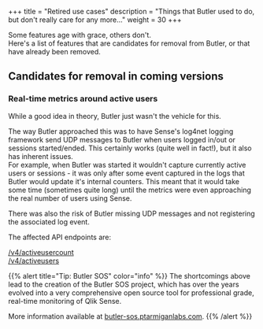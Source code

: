 +++ 
title = "Retired use cases" 
description = "Things that Butler used to do, but don't really care for any more..." 
weight = 30
+++

Some features age with grace, others don't.  
Here's a list of features that are candidates for removal from Butler, or that have already been removed.

## Candidates for removal in coming versions

### Real-time metrics around active users

While a good idea in theory, Butler just wasn't the vehicle for this.

The way Butler approached this was to have Sense's log4net logging framework send UDP messages to Butler when users logged in/out or sessions started/ended. This certainly works (quite well in fact!), but it also has inherent issues.  
For example, when Butler was started it wouldn't capture currently active users or sessions - it was only after some event captured in the logs that Butler would update it's internal counters. This meant that it would take some time (sometimes quite long) until the metrics were even approaching the real number of users using Sense.

There was also the risk of Butler missing UDP messages and not registering the associated log event.

The affected API endpoints are:

[/v4/activeusercount](/docs/reference/rest-api/)  
[/v4/activeusers](/docs/reference/rest-api/)

{{% alert title="Tip: Butler SOS" color="info" %}}
The shortcomings above lead to the creation of the Butler SOS project, which has over the years evolved into a very comprehensive open source tool for professional grade, real-time monitoring of Qlik Sense.

More information available at [butler-sos.ptarmiganlabs.com](https://butler-sos.ptarmiganlabs.com).
{{% /alert %}}
